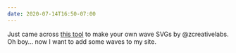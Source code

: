 ```yaml
---
date: 2020-07-14T16:50-07:00
---
```


Just came across [this tool](just-came-accross.md) to make your own wave SVGs by @zcreativelabs. Oh boy… now I want to add some waves to my site.
